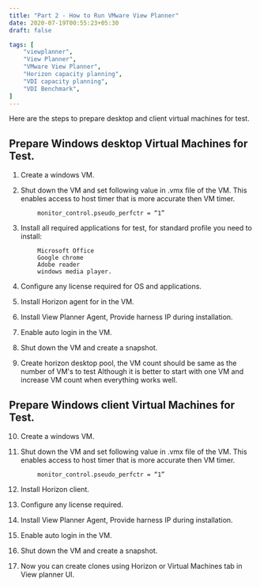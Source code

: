 ```yaml
---
title: "Part 2 - How to Run VMware View Planner"
date: 2020-07-19T00:55:23+05:30
draft: false

tags: [
    "viewplanner",
    "View Planner",
    "VMware View Planner",
    "Horizon capacity planning",
    "VDI capacity planning",
    "VDI Benchmark",
]
---
```


Here are the steps to prepare desktop and client virtual machines for test.
<!--more-->

## Prepare Windows desktop Virtual Machines for Test.

1. Create a windows VM.

2. Shut down the VM and set following value in .vmx file of the VM. This enables access to host timer that is more accurate then VM timer.

```
        monitor_control.pseudo_perfctr = “1”
```

3. Install all required applications for test, for standard profile you need to install:

```
        Microsoft Office 
        Google chrome
        Adobe reader
        windows media player.

```

4. Configure any license required for OS and applications.

5. Install Horizon agent for in the VM.

6. Install View Planner Agent, Provide harness IP during installation.

7. Enable auto login in the VM.

8. Shut down the VM and create a snapshot.

9. Create horizon desktop pool, the VM count should be same as the number of VM's to test Although it is better to start with one VM and increase VM count when everything works well.


## Prepare Windows client Virtual Machines for Test.

10. Create a windows VM.

11. Shut down the VM and set following value in .vmx file of the VM. This enables access to host timer that is more accurate then VM timer.

```
        monitor_control.pseudo_perfctr = “1”
```

12. Install Horizon client.

13. Configure any license required.

14. Install View Planner Agent, Provide harness IP during installation.

15. Enable auto login in the VM.

16. Shut down the VM and create a snapshot.

17. Now you can create clones using Horizon or Virtual Machines tab in View planner UI.